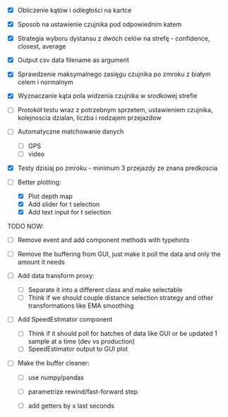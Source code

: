 
- [X] Obliczenie kątów i odległości na kartce
- [X] Sposob na ustawienie czujnika pod odpowiednim katem
- [X] Strategia wyboru dystansu z dwóch celów na strefę - confidence, closest, average
- [x] Output csv data filename as argument
- [x] Sprawdzenie maksymalnego zasięgu czujnika po zmroku z białym celem i normalnym
- [x] Wyznaczanie kąta pola widzenia czujnika w srodkowej strefie
- [ ] Protokół testu wraz z potrzebnym sprzetem, ustawieniem czujnika, kolejnoscia dzialan, liczba i rodzajem przejazdow
- [ ] Automatyczne matchowanie danych
    - [ ] GPS
    - [ ] video
- [x] Testy dzisiaj po zmroku - minimum 3 przejazdy ze znana predkoscia

- [ ] Better plotting:
    - [x] Plot depth map
    - [x] Add slider for t selection
    - [x] Add text input for t selection
    
TODO NOW:
    
- [ ] Remove event and add component methods with typehints
- [ ] Remove the buffering from GUI, just make it poll the data and only the amount it needs

- [ ] Add data transform proxy:
    - [ ] Separate it into a different class and make selectable
    - [ ] Think if we should couple distance selection strategy and other transformations like EMA smoothing

- [ ] Add SpeedEstimator component
    - [ ] Think if it should poll for batches of data like GUI or be updated 1 sample at a time (dev vs production)
    - [ ] SpeedEstimator output to GUI plot

- [ ] Make the buffer cleaner:
    - [ ] use numpy/pandas
    - [ ] parametrize rewind/fast-forward step
    - [ ] add getters by x last seconds

